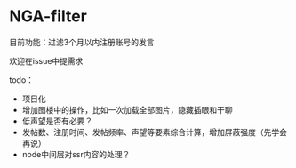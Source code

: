 # NGA-filter
目前功能：过滤3个月以内注册账号的发言

欢迎在issue中提需求

todo：
- 项目化
- 增加图楼中的操作，比如一次加载全部图片，隐藏插眼和干聊
- 低声望是否有必要？
- 发帖数、注册时间、发帖频率、声望等要素综合计算，增加屏蔽强度（先学会再说）
- node中间层对ssr内容的处理？
